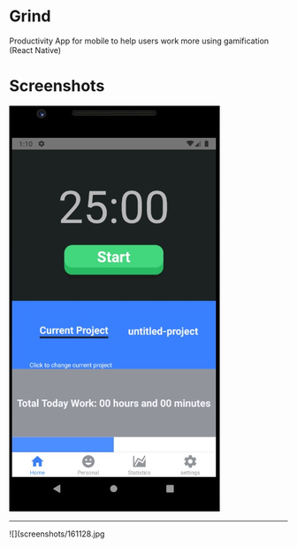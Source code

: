 # Grind
 Productivity App for mobile to help users work more using gamification (React Native)

# Screenshots

![](screenshots/161032.jpg)

---

![](screenshots/161128.jpg
